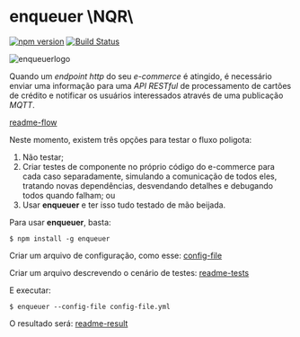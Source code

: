 # enqueuer \NQR\
[![npm version](https://badge.fury.io/js/enqueuer.svg)](https://badge.fury.io/js/enqueuer) [![Build Status](https://travis-ci.org/lopidio/enqueuer.svg?branch=develop)](https://travis-ci.org/lopidio/enqueuer)

![enqueuerlogo](https://github.com/lopidio/enqueuer/blob/develop/docs/logo/fullLogo1.png "Enqueuer Logo")

Quando um _endpoint_ _http_ do seu _e-commerce_ é atingido, é necessário enviar uma informação para uma _API RESTful_ de processamento de cartões de crédito e notificar os usuários interessados através de uma publicação *MQTT*.

[readme-flow](/docs/readme-flow.png "Fluxo do exemplo")

Neste momento, existem três opções para testar o fluxo poligota:
1. Não testar;
2. Criar testes de componente no próprio código do e-commerce para cada caso separadamente, simulando a comunicação de todos eles, tratando novas dependências, desvendando detalhes e debugando todos quando falham; ou
3. Usar **enqueuer** e ter isso tudo testado de mão beijada.

Para usar **enqueuer**, basta:

    $ npm install -g enqueuer    
Criar um arquivo de configuração, como esse:
[config-file](/docs/readme-config.png "config-file.yml")

Criar um arquivo descrevendo o cenário de testes:
[readme-tests](/docs/readme-test.png "Arquivo de testes")

E executar:

    $ enqueuer --config-file config-file.yml

O resultado será:
[readme-result](/docs/readme-result.png "Resultado do exemplo")
